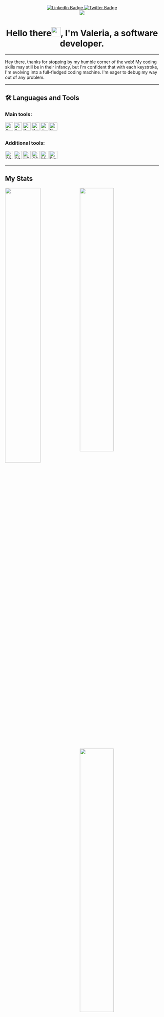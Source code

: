 <div align="center">
  <div id="header">
</div>

<div id="badges">
  <a href="https://www.linkedin.com/in/valeriabosibori">
    <img src="https://img.shields.io/badge/LinkedIn-blue?style=for-the-badge&logo=linkedin&logoColor=white" alt="LinkedIn Badge"/>
  </a>
  <a href="https://twitter.com/codingvaleria">
    <img src="https://img.shields.io/badge/Twitter-blue?style=for-the-badge&logo=twitter&logoColor=white" alt="Twitter Badge"/>
  </a>
</div>
  <img src="https://gpvc.arturio.dev/codingvaleria"/>

  <h1>
  Hello there<img src="https://media.giphy.com/media/hvRJCLFzcasrR4ia7z/giphy.gif" width="30px"/>, I'm Valeria, a software developer.
</h1>
</div>

<hr />


Hey there, thanks for stopping by my humble corner of the web! My coding skills may still be in their infancy, but I'm confident that with each keystroke, I'm evolving into a full-fledged coding machine. I'm eager to debug my way out of any problem.

<hr />

## 🛠️ Languages and Tools

### **Main tools:**

<img align="left" src="https://cdn.jsdelivr.net/gh/devicons/devicon/icons/react/react-original.svg" alt ="ReactJS" width="26px" />
<img align="left" src="https://cdn.jsdelivr.net/gh/devicons/devicon/icons/redux/redux-original.svg" alt="Redux" width="26px"/>
<img align="left" src="https://cdn.jsdelivr.net/gh/devicons/devicon/icons/ruby/ruby-plain.svg" alt="Ruby" width="26px" />
<img align="left" src="https://cdn.jsdelivr.net/gh/devicons/devicon/icons/rails/rails-original-wordmark.svg" alt="Rails" width="26px"/>
<img align="left" src="https://cdn.jsdelivr.net/gh/devicons/devicon/icons/javascript/javascript-original.svg" alt="JavaScript" width="26px" />
<img align="left" src="https://cdn.jsdelivr.net/gh/devicons/devicon/icons/postgresql/postgresql-original.svg" alt="Postgresql" width="26px"/>
<br />

<br />

### **Additional tools:**

 <img  align="left" src="https://cdn.jsdelivr.net/gh/devicons/devicon/icons/git/git-plain.svg" alt="Git" width="26px"/>
 <img  align="left" src="https://cdn.jsdelivr.net/gh/devicons/devicon/icons/github/github-original.svg" alt="Github" width="26px"/>
 <img  align="left" src="https://cdn.jsdelivr.net/gh/devicons/devicon/icons/html5/html5-original.svg" alt="HTML5" width="26px"/>
 <img  align="left" src="https://cdn.jsdelivr.net/gh/devicons/devicon/icons/css3/css3-original.svg" alt="CSS3" width="26px"/>
 <img  align="left" src="https://cdn.jsdelivr.net/gh/devicons/devicon/icons/mysql/mysql-original.svg" alt="MySQL" width="26px" />

 <img  align="left" src="https://cdn.jsdelivr.net/gh/devicons/devicon/icons/figma/figma-original.svg" alt="Figma" width="26px" />

 <br/>
<br/>

<hr />

## My Stats
<img align="left" width = "48%" src = "http://github-readme-streak-stats.herokuapp.com/?user=codingvaleria&theme=radical"/>

<img width = "47%" src = "https://github-readme-stats.vercel.app/api?username=codingvaleria&show_icons=true&theme=radical"/>

<img align="left" width = "47%" src = "https://github-readme-stats.vercel.app/api/top-langs/?username=codingvaleria&layout=compact"/>
<br/><br/><br /><br />

<img width = "47%" src = "https://www.codewars.com/users/codingvaleria/badges/large"/><br /><br /><br /><br /><br /><br />


<hr />

## Contributions

[![codingvaleria github activity graph](https://github-readme-activity-graph.cyclic.app/graph?username=codingvaleria&theme=gotham)](https://github.com/codingvaleria/github-readme-activity-graph)

